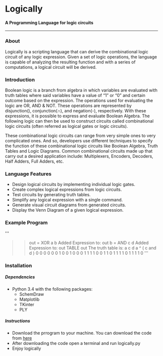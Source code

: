 # Logically
#### A Programming Language for logic circuits

---

### About
Logically is a scripting language that can derive the combinational logic circuit of any logic expression. Given a set of logic operations, the language is capable of analyzing the resulting function and with a series of computations, a logical circuit will be derived.

### Introduction
Boolean logic is a branch from algebra in which variables are evaluated with truth tables where said variables have a value of “1” or “0” and certain outcome based on the expression. The operations used for evaluating the logic are OR, AND & NOT. These operations are represented by disjunction(), conjunction(∩), and negation(-), respectively. With these expressions, it is possible to express and evaluate Boolean Algebra. The following logic can then be used to construct circuits called combinational logic circuits (often referred as logical gates or logic circuits). 

These combinational logic circuits can range from very simple ones to very complicated ones. And so, developers use different techniques to specify the function of these combinational logic circuits like Boolean Algebra, Truth Tables and Logic Diagrams. Common combinational circuits made up that carry out a desired application include: Multiplexers, Encoders, Decoders, Half Adders, Full Adders, etc.


### Language Features
* Design logical circuits by implementing individual logic gates.
* Create complex logical expressions from logic circuits.
* Test circuits by generating truth tables.
* Simplify any logical expression with a single command.
* Generate visual circuit diagrams from generated circuits.
* Display the Venn Diagram of a given logical expression.


### Example Program
'''
>>out = XOR a b
Added Expression to:  out
>>b = AND c d
Added Expression to:  out
>>TABLE out
The truth table is: 
a	c	d	a ^ ( c and d )
0	0	0	0
0	0	1	0
0	1	0	0
0	1	1	1
1	0	0	1
1	0	1	1
1	1	0	1
1	1	1	0
'''

### Installation
##### Dependencies
* Python 3.4 with the following packages:
  * SchemDraw
  * Matplotlib
  * TKinter
  * PLY
 ##### Instructions
 * Download the prrogram to your machine. You can download the code from <a href="https://github.com/javierramirezzayas/logically/zipball/master"> here </a>
 * After downloading the code open a terminal and run logically.py
 * Enjoy logically
  
